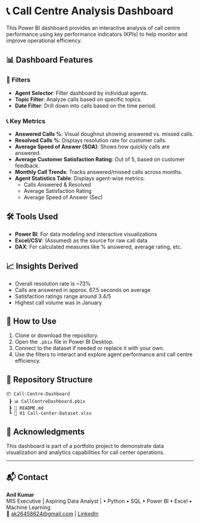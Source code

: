 
# 📞 Call Centre Analysis Dashboard

This Power BI dashboard provides an interactive analysis of call centre performance using key performance indicators (KPIs) to help monitor and improve operational efficiency.

## 📊 Dashboard Features

### 🎯 Filters
- **Agent Selector**: Filter dashboard by individual agents.
- **Topic Filter**: Analyze calls based on specific topics.
- **Date Filter**: Drill down into calls based on the time period.

### 📞 Key Metrics
- **Answered Calls %**: Visual doughnut showing answered vs. missed calls.
- **Resolved Calls %**: Displays resolution rate for customer calls.
- **Average Speed of Answer (SOA)**: Shows how quickly calls are answered.
- **Average Customer Satisfaction Rating**: Out of 5, based on customer feedback.
- **Monthly Call Trends**: Tracks answered/missed calls across months.
- **Agent Statistics Table**: Displays agent-wise metrics:
  - Calls Answered & Resolved
  - Average Satisfaction Rating
  - Average Speed of Answer (Sec)

## 🛠 Tools Used
- **Power BI**: For data modeling and interactive visualizations
- **Excel/CSV**: (Assumed) as the source for raw call data
- **DAX**: For calculated measures like % answered, average rating, etc.

## 📈 Insights Derived
- Overall resolution rate is ~73%
- Calls are answered in approx. 67.5 seconds on average
- Satisfaction ratings range around 3.4/5
- Highest call volume was in January

## 🚀 How to Use
1. Clone or download the repository.
2. Open the `.pbix` file in Power BI Desktop.
3. Connect to the dataset if needed or replace it with your own.
4. Use the filters to interact and explore agent performance and call centre efficiency.

## 📁 Repository Structure
```
📦 Call-Centre-Dashboard
 ┣ 📊 CallCentreDashboard.pbix
 ┣ 📄 README.md
 ┗ 📂 01 Call-Center-Dataset.xlsx
```

## 🙌 Acknowledgments

This dashboard is part of a portfolio project to demonstrate data visualization and analytics capabilities for call center operations.

---

## 📬 Contact

**Anil Kumar**  
MIS Executive | Aspiring Data Analyst | • Python • SQL • Power BI • Excel • Machine Learning  
📧 [ak26458624@gmail.com](mailto:ak26458624@gmail.com) | 
[LinkedIn](https://www.linkedin.com/in/anil-kumar-554561225/)
